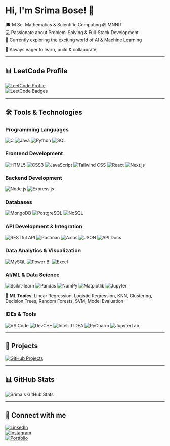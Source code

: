 # Hi, I'm Srima Bose! 👋

🎓 M.Sc. Mathematics & Scientific Computing @ MNNIT  
💻 Passionate about Problem-Solving & Full-Stack Development  
🧠 Currently exploring the exciting world of AI & Machine Learning  

📌 Always eager to learn, build & collaborate!


---

## 📊 LeetCode Profile
[![LeetCode Profile](https://img.shields.io/badge/LeetCode-FFA116?style=for-the-badge&logo=leetcode&logoColor=black)](https://leetcode.com/u/srima_2001/)  
![LeetCode Badges](https://leetcard.jacoblin.cool/srima_2001?ext=heatmap&theme=dark)

---

## 🛠️ Tools & Technologies

### **Programming Languages**
![C](https://img.shields.io/badge/C-00599C?style=for-the-badge&logo=c&logoColor=white)
![Java](https://img.shields.io/badge/Java-007396?style=for-the-badge&logo=java&logoColor=white)
![Python](https://img.shields.io/badge/Python-3776AB?style=for-the-badge&logo=python&logoColor=white)
![SQL](https://img.shields.io/badge/SQL-4479A1?style=for-the-badge&logo=sqlite&logoColor=white)

### **Frontend Development**
![HTML5](https://img.shields.io/badge/HTML5-E34F26?style=for-the-badge&logo=html5&logoColor=white)
![CSS3](https://img.shields.io/badge/CSS3-1572B6?style=for-the-badge&logo=css3&logoColor=white)
![JavaScript](https://img.shields.io/badge/JavaScript-F7DF1E?style=for-the-badge&logo=javascript&logoColor=black)
![Tailwind CSS](https://img.shields.io/badge/Tailwind_CSS-38B2AC?style=for-the-badge&logo=tailwind-css&logoColor=white)
![React](https://img.shields.io/badge/React-20232A?style=for-the-badge&logo=react&logoColor=61DAFB)
![Next.js](https://img.shields.io/badge/Next.js-000000?style=for-the-badge&logo=next.js&logoColor=white)

### **Backend Development**
![Node.js](https://img.shields.io/badge/Node.js-339933?style=for-the-badge&logo=node.js&logoColor=white)
![Express.js](https://img.shields.io/badge/Express.js-000000?style=for-the-badge&logo=express&logoColor=white)


### **Databases**
![MongoDB](https://img.shields.io/badge/MongoDB-4EA94B?style=for-the-badge&logo=mongodb&logoColor=white)
![PostgreSQL](https://img.shields.io/badge/PostgreSQL-336791?style=for-the-badge&logo=postgresql&logoColor=white)
![NoSQL](https://img.shields.io/badge/NoSQL-ffcc00?style=for-the-badge&logo=apache-cassandra&logoColor=black)

### **API Development & Integration**
![RESTful API](https://img.shields.io/badge/RESTful_API-FF6F00?style=for-the-badge&logo=api&logoColor=white)
![Postman](https://img.shields.io/badge/Postman-FF6C37?style=for-the-badge&logo=postman&logoColor=white)
![Axios](https://img.shields.io/badge/Axios-5A29E4?style=for-the-badge&logo=axios&logoColor=white)
![JSON](https://img.shields.io/badge/JSON-292929?style=for-the-badge&logo=json&logoColor=white)
![API Docs](https://img.shields.io/badge/API_Documentation-007ACC?style=for-the-badge&logo=swagger&logoColor=white)


### **Data Analytics & Visualization**
![MySQL](https://img.shields.io/badge/MySQL-4479A1?style=for-the-badge&logo=mysql&logoColor=white)
![Power BI](https://img.shields.io/badge/PowerBI-F2C811?style=for-the-badge&logo=powerbi&logoColor=black)
![Excel](https://img.shields.io/badge/Microsoft_Excel-217346?style=for-the-badge&logo=microsoft-excel&logoColor=white)

### **AI/ML & Data Science**
![Scikit-learn](https://img.shields.io/badge/scikit--learn-F7931E?style=for-the-badge&logo=scikit-learn&logoColor=white)
![Pandas](https://img.shields.io/badge/Pandas-150458?style=for-the-badge&logo=pandas&logoColor=white)
![NumPy](https://img.shields.io/badge/NumPy-013243?style=for-the-badge&logo=numpy&logoColor=white)
![Matplotlib](https://img.shields.io/badge/Matplotlib-11557C?style=for-the-badge&logo=matplotlib&logoColor=white)
![Jupyter](https://img.shields.io/badge/Jupyter-F37626?style=for-the-badge&logo=jupyter&logoColor=white)

📌 **ML Topics**: Linear Regression, Logistic Regression, KNN, Clustering, Decision Trees, Random Forests, SVM, Model Evaluation

### **IDEs & Tools**
![VS Code](https://img.shields.io/badge/VS_Code-007ACC?style=for-the-badge&logo=visual-studio-code&logoColor=white)
![DevC++](https://img.shields.io/badge/DevC++-blue?style=for-the-badge&logo=cplusplus&logoColor=white)
![IntelliJ IDEA](https://img.shields.io/badge/IntelliJ_IDEA-000000?style=for-the-badge&logo=intellij-idea&logoColor=white)
![PyCharm](https://img.shields.io/badge/PyCharm-3776AB?style=for-the-badge&logo=pycharm&logoColor=white)
![JupyterLab](https://img.shields.io/badge/JupyterLab-F37626?style=for-the-badge&logo=jupyter&logoColor=white)

---

## 🚀 Projects
[![GitHub Projects](https://img.shields.io/badge/My_Projects-%23121011.svg?style=for-the-badge&logo=github&logoColor=white)](https://github.com/srimabose?tab=repositories)

---

## 📊 GitHub Stats
![Srima's GitHub Stats](https://github-readme-stats.vercel.app/api?username=srimabose&show_icons=true&theme=radical)

---

## 🌱 Connect with me
[![LinkedIn](https://img.shields.io/badge/LinkedIn-blue?style=for-the-badge&logo=linkedin)](https://www.linkedin.com/in/srima-bose/)  
[![Instagram](https://img.shields.io/badge/Instagram-%23E4405F.svg?style=for-the-badge&logo=instagram&logoColor=white)](https://www.instagram.com/srimabose?igsh=Z2d3OGFkY2Z4OWg0)  
[![Portfolio](https://img.shields.io/badge/My_Portfolio-24292e?style=for-the-badge&logo=githubpages&logoColor=white)](https://fabulous-jelly-8d1a32.netlify.app/)
